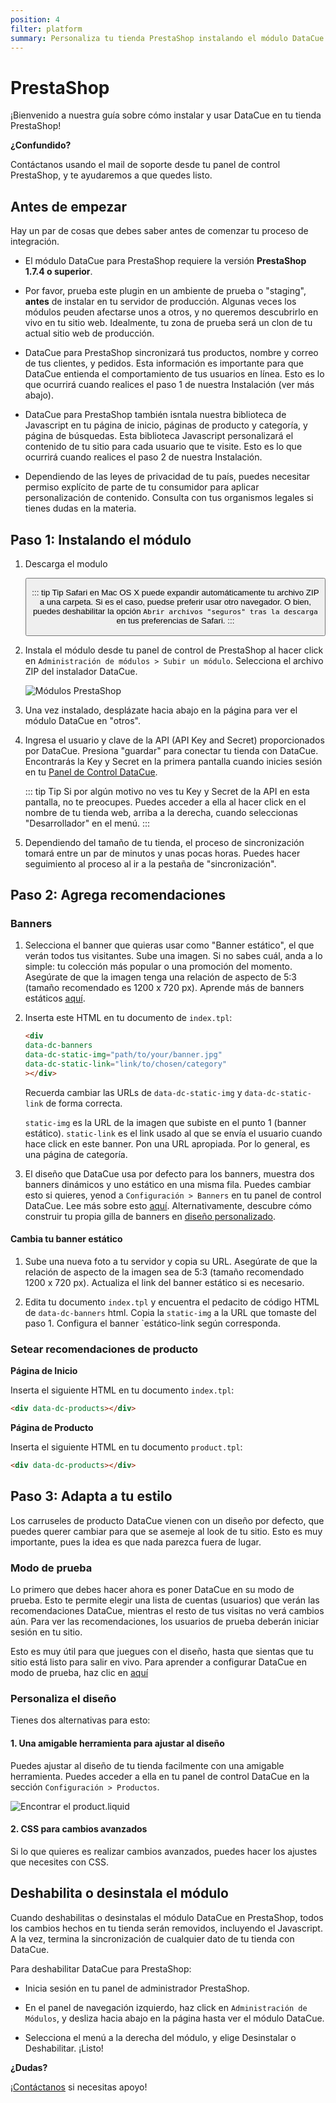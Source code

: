 ```yaml
---
position: 4
filter: platform
summary: Personaliza tu tienda PrestaShop instalando el módulo DataCue.
---
```


# PrestaShop <Badge text="private beta" type="success"/>

¡Bienvenido a nuestra guía sobre cómo instalar y usar DataCue en tu tienda PrestaShop! 

**¿Confundido?**

Contáctanos usando el mail de soporte desde tu panel de control PrestaShop, y te ayudaremos a que quedes listo. 

## Antes de empezar

Hay un par de cosas que debes saber antes de comenzar tu proceso de integración. 

- El módulo DataCue para PrestaShop requiere la versión **PrestaShop 1.7.4 o superior**.

- Por favor, prueba este plugin en un ambiente de prueba o "staging", **antes** de instalar en tu servidor de producción. Algunas veces los módulos peuden afectarse unos a otros, y no queremos descubrirlo en vivo en tu sitio web. Idealmente, tu zona de prueba será un clon de tu actual sitio web de producción. 

- DataCue para PrestaShop sincronizará tus productos, nombre y correo de tus clientes, y pedidos. Esta información es importante para que DataCue entienda el comportamiento de tus usuarios en línea. Esto es lo que ocurrirá cuando realices el paso 1 de nuestra Instalación (ver más abajo).

- DataCue para PrestaShop también isntala nuestra biblioteca de Javascript en tu página de inicio, páginas de producto y categoría, y página de búsquedas. Esta biblioteca Javascript personalizará el contenido de tu sitio para cada usuario que te visite. Esto es lo que ocurrirá cuando realices el paso 2 de nuestra Instalación.

- Dependiendo de las leyes de privacidad de tu país, puedes necesitar permiso explícito de parte de tu consumidor para aplicar personalización de contenido. Consulta con tus organismos legales si tienes dudas en la materia. 


## Paso 1: Instalando el módulo

1. Descarga el modulo

    <Button link="https://cdn.datacue.co/assets/integrations/datacue-prestashop-latest.zip" text="Download"/>

    ::: tip Tip
    Safari en Mac OS X puede expandir automáticamente tu archivo ZIP a una carpeta. Si es el caso, puedse preferir usar otro navegador. O bien, puedes deshabilitar la opción `Abrir archivos "seguros" tras la descarga`  en tus preferencias de Safari.
    :::

2. Instala el módulo desde tu panel de control de PrestaShop al hacer click en `Administración de módulos > Subir un módulo`. Selecciona el archivo ZIP del instalador DataCue. 

    ![Módulos PrestaShop](./images/prestashop_module_manager.gif)

3. Una vez instalado, desplázate hacia abajo en la página para ver el módulo DataCue en "otros". 

4. Ingresa el usuario y clave de la API (API Key and Secret) proporcionados por DataCue. Presiona "guardar" para conectar tu tienda con DataCue. Encontrarás la Key y Secret en la primera pantalla cuando inicies sesión en tu [Panel de Control DataCue](https://app.datacue.co). 

    ::: tip Tip
    Si por algún motivo no ves tu Key y Secret de la API en esta pantalla, no te preocupes. Puedes acceder a ella al hacer click en el nombre de tu tienda web, arriba a la derecha, cuando seleccionas "Desarrollador" en el menú.
    :::
    
5. Dependiendo del tamaño de tu tienda, el proceso de sincronización tomará entre un par de minutos y unas pocas horas. Puedes hacer seguimiento al proceso al ir a la pestaña de "sincronización". 


## Paso 2: Agrega recomendaciones

### Banners

1. Selecciona el banner que quieras usar como "Banner estático", el que verán todos tus visitantes. Sube una imagen. Si no sabes cuál, anda a lo simple: tu colección más popular o una promoción del momento. Asegúrate de que la imagen tenga una relación de aspecto de 5:3 (tamaño recomendado es 1200 x 720 px). Aprende más de banners estáticos [aquí](/banners).

2. Inserta este HTML en tu documento de `index.tpl`:

    ```html
    <div
    data-dc-banners
    data-dc-static-img="path/to/your/banner.jpg"
    data-dc-static-link="link/to/chosen/category"
    ></div>
    ```

    Recuerda cambiar las URLs de `data-dc-static-img`  y `data-dc-static-link` de forma correcta.

    `static-img` es la URL de la imagen que subiste en el punto 1 (banner estático). 
    `static-link` es el link usado al que se envía el usuario cuando hace click en este banner. Pon una URL apropiada. Por lo general, es una página de categoría. 

3. El diseño que DataCue usa por defecto para los banners, muestra dos banners dinámicos y uno estático en una misma fila. Puedes cambiar esto si quieres, yenod a `Configuración > Banners` en tu panel de control DataCue. Lee más sobre esto [aquí](/banners/layout.html). Alternativamente, descubre cómo construir tu propia gilla de banners en [diseño personalizado](#custom-layout).

#### Cambia tu banner estático

1. Sube una nueva foto a tu servidor y copia su URL. Asegúrate de que la relación de aspecto de la imagen sea de 5:3 (tamaño recomendado 1200 x 720 px). Actualiza el link del banner estático si es necesario.

2. Edita tu documento `index.tpl` y encuentra el pedacito de código HTML de  `data-dc-banners` html. Copia la `static-img` a la URL que tomaste del paso 1. Configura el banner `estático-link según corresponda.

### Setear recomendaciones de producto

**Página de Inicio**

Inserta el siguiente HTML en tu documento `index.tpl`:

```html
<div data-dc-products></div>
```

**Página de Producto**

Inserta el siguiente HTML en tu documento `product.tpl`:

```html
<div data-dc-products></div>
```

## Paso 3: Adapta a tu estilo

Los carruseles de producto DataCue vienen con un diseño por defecto, que puedes querer cambiar para que se asemeje al look de tu sitio. Esto es muy importante, pues la idea es que nada parezca fuera de lugar.

### Modo de prueba

Lo primero que debes hacer ahora es poner DataCue en su modo de prueba. Esto te permite elegir una lista de cuentas (usuarios) que verán las recomendaciones DataCue, mientras el resto de tus visitas no verá cambios aún. Para ver las recomendaciones, los usuarios de prueba deberán iniciar sesión en tu sitio.

Esto es muy útil para que juegues con el diseño, hasta que sientas que tu sitio está listo para salir en vivo. Para aprender a configurar DataCue en modo de prueba, haz clic en [aquí](/es/install/testmode.html#establecer-datacue-en-modo-de-prueba)

### Personaliza el diseño

Tienes dos alternativas para esto:

#### 1. Una amigable herramienta para ajustar al diseño

Puedes ajustar al diseño de tu tienda facilmente con una amigable herramienta. Puedes acceder a ella en tu panel de control DataCue en la sección `Configuración > Productos`.

![Encontrar el product.liquid](./images/design-editor.png)

#### 2. CSS para cambios avanzados

Si lo que quieres es realizar cambios avanzados, puedes hacer los ajustes que necesites con CSS.

## Deshabilita o desinstala el módulo 

Cuando deshabilitas o desinstalas el módulo DataCue en PrestaShop, todos los cambios hechos en tu tienda serán removidos, incluyendo el Javascript. A la vez, termina la sincronización de cualquier dato de tu tienda con DataCue.

Para deshabilitar DataCue para PrestaShop:

- Inicia sesión en tu panel de administrador PrestaShop.

- En el panel de navegación izquierdo, haz click en `Administración de Módulos`, y desliza hacia abajo en la página hasta ver el módulo DataCue.

- Selecciona el menú a la derecha del módulo, y elige Desinstalar o Deshabilitar. ¡Listo!


**¿Dudas?**

¡[Contáctanos](https://datacue.co/contact) si necesitas apoyo! 